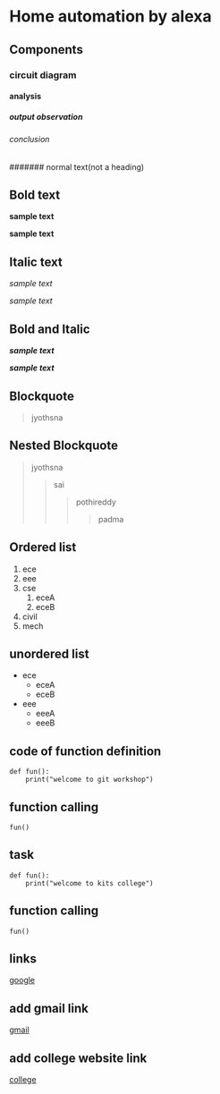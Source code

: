# Home automation by alexa
## Components
### circuit diagram
#### analysis
##### output observation
###### conclusion
####### normal text(not a heading)
## Bold text
**sample text**

__sample text__
## Italic text
*sample text*

_sample text_
## Bold and Italic
**_sample text_**

__*sample text*__
## Blockquote
> jyothsna
## Nested Blockquote
> jyothsna
>> sai
>>> pothireddy
>>>> padma
## Ordered list
1. ece
2. eee
3. cse
    1. eceA
    2. eceB
4. civil
5. mech
## unordered list
- ece
    * eceA
    * eceB
- eee
    + eeeA
    + eeeB
## code of function definition
```
def fun():
    print("welcome to git workshop")   
```
## function calling
`
fun()
`
## task
```
def fun():
    print("welcome to kits college")
```
## function calling
`
fun()
`
## links
[google](https://www.google.com/)

## add gmail link
[gmail](https://www.gmail.com/)

## add college website link
[college](https://www.quora.com/)
